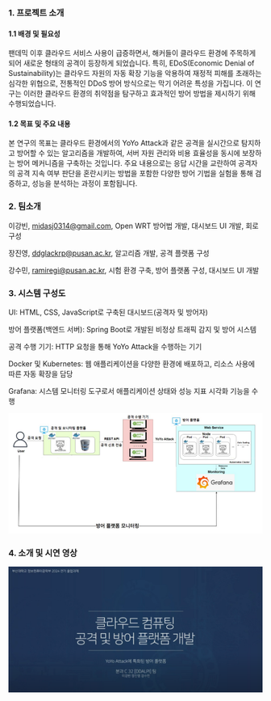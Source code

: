 ### 1. 프로젝트 소개

#### 1.1 배경 및 필요성
팬데믹 이후 클라우드 서비스 사용이 급증하면서, 해커들이 클라우드 환경에 주목하게 되어 새로운 형태의 공격이 등장하게 되었습니다. 
특히, EDoS(Economic Denial of Sustainability)는 클라우드 자원의 자동 확장 기능을 악용하여 재정적 피해를 초래하는 심각한 위협으로, 전통적인 DDoS 방어 방식으로는 막기 어려운 특성을 가집니다. 
이 연구는 이러한 클라우드 환경의 취약점을 탐구하고 효과적인 방어 방법을 제시하기 위해 수행되었습니다.

#### 1.2 목표 및 주요 내용
본 연구의 목표는 클라우드 환경에서의 YoYo Attack과 같은 공격을 실시간으로 탐지하고 방어할 수 있는 알고리즘을 개발하여, 서버 자원 관리와 비용 효율성을 동시에 보장하는 방어 메커니즘을 구축하는 것입니다. 
주요 내용으로는 응답 시간을 교란하여 공격자의 공격 지속 여부 판단을 혼란시키는 방법을 포함한 다양한 방어 기법을 실험을 통해 검증하고, 성능을 분석하는 과정이 포함됩니다.

### 2. 팀소개

이강빈, midasj0314@gmail.com, Open WRT 방어법 개발, 대시보드 UI 개발, 회로 구성

장진영, ddglackrp@pusan.ac.kr, 알고리즘 개발, 공격 플랫폼 구성

강수민, ramiregi@pusan.ac.kr, 시험 환경 구축, 방어 플랫폼 구성, 대시보드 UI 개발


### 3. 시스템 구성도

UI: HTML, CSS, JavaScript로 구축된 대시보드(공격자 및 방어자)

방어 플랫폼(백엔드 서버): Spring Boot로 개발된 비정상 트래픽 감지 및 방어 시스템

공격 수행 기기: HTTP 요청을 통해 YoYo Attack을 수행하는 기기

Docker 및 Kubernetes: 웹 애플리케이션을 다양한 환경에 배포하고, 리소스 사용에 따른 자동 확장을 담당

Grafana: 시스템 모니터링 도구로서 애플리케이션 상태와 성능 지표 시각화 기능을 수행

![시스템 구성도](readmeImg/img_1.png)

### 4. 소개 및 시연 영상

[![ddalpi 소개](readmeImg/img_2.png)](https://www.youtube.com/watch?v=6JlmvKq322U&list=LL)
